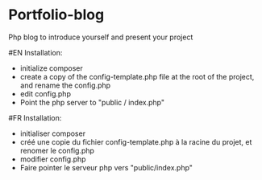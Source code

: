 # Portfolio-blog
Php blog to introduce yourself and present your project

#EN
Installation:
- initialize composer
- create a copy of the config-template.php file at the root of the project, and rename the config.php
- edit config.php
- Point the php server to "public / index.php"

#FR
Installation:
- initialiser composer
- créé une copie du fichier config-template.php à la racine du projet, et renomer le config.php
- modifier config.php
- Faire pointer le serveur php vers "public/index.php"